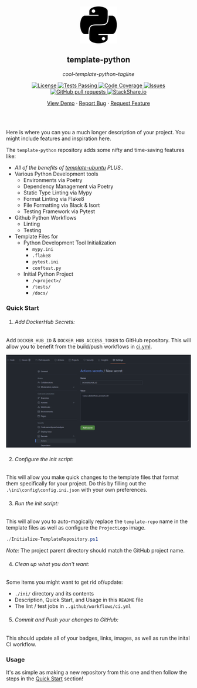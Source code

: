 <!-- header -->
<div align="center">
    <p>
    <!-- Header -->
        <img width="100px" src="./ini/readme_logo.png"  alt="template-python" />
        <h2>template-python</h2>
        <p><i>cool-template-python-tagline</i></p>
    </p>
    <p>
    <!-- Shields -->
        <a href="https://github.com/armckinney/template-python/LICENSE">
            <img alt="License" src="https://img.shields.io/github/license/armckinney/template-python.svg" />
        </a>
        <a href="https://github.com/armckinney/template-python/actions">
            <img alt="Tests Passing" src="https://github.com/armckinney/template-python/workflows/CI/badge.svg" />
        </a>
        <a href="https://codecov.io/gh/armckinney/template-python">
            <img alt="Code Coverage" src="https://codecov.io/gh/armckinney/template-python/branch/master/graph/badge.svg" />
        </a>
        <a href="https://github.com/armckinney/template-python/issues">
            <img alt="Issues" src="https://img.shields.io/github/issues/armckinney/template-python" />
        </a>
        <a href="https://github.com/armckinney/template-python/pulls">
            <img alt="GitHub pull requests" src="https://img.shields.io/github/issues-pr/armckinney/template-python" />
        </a>
        <a href="https://stackshare.io/armck/template-python">
            <img alt="StackShare.io" src="http://img.shields.io/badge/tech-stack-0690fa.svg?label=StackShare.io">
        </a>
    </p>
    <p>
    <!-- Links -->
        <a href="#demo">View Demo</a>
        ·
        <a href="https://github.com/armckinney/template-python/issues/new/choose">Report Bug</a>
        ·
        <a href="https://github.com/armckinney/template-python/issues/new/choose">Request Feature</a>
    </p>
</div>
<br>
<br>

<!-- Description -->
Here is where you can you a much longer description of your project. You might include features and inspiration here.

The `template-python` repository adds some nifty and time-saving features like:
- *All of the benefits of [template-ubuntu](https://github.com/armckinney/template-ubuntu) PLUS..*
- Various Python Development tools 
  - Environments via Poetry
  - Dependency Management via Poetry
  - Static Type Linting via Mypy
  - Format Linting via Flake8
  - File Formatting via Black & Isort 
  - Testing Framework via Pytest
- Github Python Workflows
  - Linting
  - Testing
- Template Files for
  - Python Development Tool Initialization
    - `mypy.ini`
    - `.flake8`
    - `pytest.ini`
    - `conftest.py`
  - Initial Python Project
    - `/<project>/`
    - `/tests/`
    - `/docs/`


### Quick Start

1. ###### Add DockerHub Secrets:
Add `DOCKER_HUB_ID` & `DOCKER_HUB_ACCESS_TOKEN` to GitHub repository. This will allow you to benefit from the build/push workflows in [ci.yml](./.github/workflows/ci.yml).

![](./ini/dockerhub_example.png)

2. ###### Configure the init script:
This will allow you make quick changes to the template files that format them specifically for your project.
Do this by filling out the `.\ini\config\config.ini.json` with your own preferences.

3. ###### Run the init script:
This will allow you to auto-magically replace the `template-repo` name in the template files as well as configure the `ProjectLogo` image.

```powershell
./Initialize-TemplateRepository.ps1
```

*Note:* The project parent directory should match the GitHub project name.

4. ###### Clean up what you don't want:
Some items you might want to get rid of/update:
- `./ini/` directory and its contents
- Description, Quick Start, and Usage in this `README` file
- The lint / test jobs in `..github/workflows/ci.yml`

5. ###### Commit and Push your changes to GitHub:
This should update all of your badges, links, images, as well as run the inital CI workflow.


### Usage

It's as simple as making a new repository from this one and then follow the steps in the [Quick Start](#quick-start) section!

